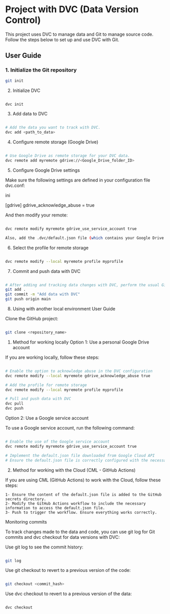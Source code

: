 # Project with DVC (Data Version Control)

This project uses DVC to manage data and Git to manage source code. Follow the steps below to set up and use DVC with Git.

## User Guide

### 1. Initialize the Git repository

```bash
git init
```
2. Initialize DVC

```bash

dvc init
```
3. Add data to DVC

```bash

# Add the data you want to track with DVC.
dvc add <path_to_data>
```
4. Configure remote storage (Google Drive)

```bash

# Use Google Drive as remote storage for your DVC data.
dvc remote add myremote gdrive://<Google_Drive_folder_ID>
```
5. Configure Google Drive settings

Make sure the following settings are defined in your configuration file dvc.conf:

ini

[gdrive]
gdrive_acknowledge_abuse = true

And then modify your remote:

```bash

dvc remote modify myremote gdrive_use_service_account true

Also, add the .dvc/default.json file (which contains your Google Drive personal data).
```
6. Select the profile for remote storage

```bash

dvc remote modify --local myremote profile myprofile
```
7. Commit and push data with DVC

```bash

# After adding and tracking data changes with DVC, perform the usual Git steps to commit and push.
git add .
git commit -m "Add data with DVC"
git push origin main
```
8. Using with another local environment
User Guide

Clone the GitHub project:

```bash

git clone <repository_name>
```
1. Method for working locally
Option 1: Use a personal Google Drive account

If you are working locally, follow these steps:

```bash

# Enable the option to acknowledge abuse in the DVC configuration
dvc remote modify --local myremote gdrive_acknowledge_abuse true

# Add the profile for remote storage
dvc remote modify --local myremote profile myprofile

# Pull and push data with DVC
dvc pull
dvc push
```
Option 2: Use a Google service account

To use a Google service account, run the following command:

```bash

# Enable the use of the Google service account
dvc remote modify myremote gdrive_use_service_account true

# Implement the default.json file downloaded from Google Cloud API
# Ensure the default.json file is correctly configured with the necessary permissions
```
2. Method for working with the Cloud (CML - GitHub Actions)

If you are using CML (GitHub Actions) to work with the Cloud, follow these steps:

    1- Ensure the content of the default.json file is added to the GitHub secrets directory.
    2- Modify the GitHub Actions workflow to include the necessary information to access the default.json file.
    3- Push to trigger the workflow. Ensure everything works correctly.

Monitoring commits

To track changes made to the data and code, you can use git log for Git commits and dvc checkout for data versions with DVC:

Use git log to see the commit history:

```bash

git log
```
Use git checkout to revert to a previous version of the code:

```bash

git checkout <commit_hash>
```
Use dvc checkout to revert to a previous version of the data:

```bash

dvc checkout
```
